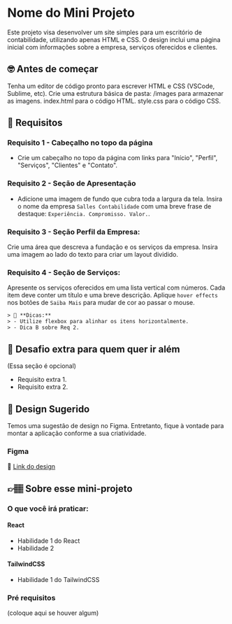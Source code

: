 # Nome do Mini Projeto

Este projeto visa desenvolver um site simples para um escritório de contabilidade, utilizando apenas HTML e CSS. O design inclui uma página inicial com informações sobre a empresa, serviços oferecidos e clientes.


## 🤓 Antes de começar

Tenha um editor de código pronto para escrever HTML e CSS (VSCode, Sublime, etc).
Crie uma estrutura básica de pasta:
/images para armazenar as imagens.
index.html para o código HTML.
style.css para o código CSS.

## 🔨 Requisitos

### Requisito 1 - Cabeçalho no topo da página
- 	Crie um cabeçalho no topo da página com links para "Início", "Perfil", "Serviços", "Clientes" e "Contato".

### Requisito 2 - Seção de Apresentação

- Adicione uma imagem de fundo que cubra toda a largura da tela. Insira o nome da empresa `Salles Contabilidade` com uma breve frase de destaque: `Experiência. Compromisso. Valor.`.

### Requisito 3 - Seção Perfil da Empresa:
Crie uma área que descreva a fundação e os serviços da empresa. Insira uma imagem ao lado do texto para criar um layout dividido.

### Requisito 4 - Seção de Serviços:

Apresente os serviços oferecidos em uma lista vertical com números. Cada item deve conter um título e uma breve descrição.
Aplique `hover effects` nos botões de `Saiba Mais` para mudar de cor ao passar o mouse.


	> 👀 **Dicas:**
	> - Utilize flexbox para alinhar os itens horizontalmente.
	> - Dica B sobre Req 2.

## 🔨 Desafio extra para quem quer ir além

(Essa seção é opcional)

- Requisito extra 1. 
- Requisito extra 2.

## 🎨 Design Sugerido

Temos uma sugestão de design no Figma. Entretanto, fique à vontade para montar a aplicação conforme a sua criatividade.

### Figma

🔗 [Link do design]()

## 👉🏽 Sobre esse mini-projeto

### O que você irá praticar:

#### React

- Habilidade 1 do React
- Habilidade 2

#### TailwindCSS

- Habilidade 1 do TailwindCSS

### Pré requisitos

(coloque aqui se houver algum)

